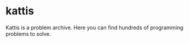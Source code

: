 # kattis
 Kattis is a problem archive. Here you can find hundreds of programming problems to solve. 
